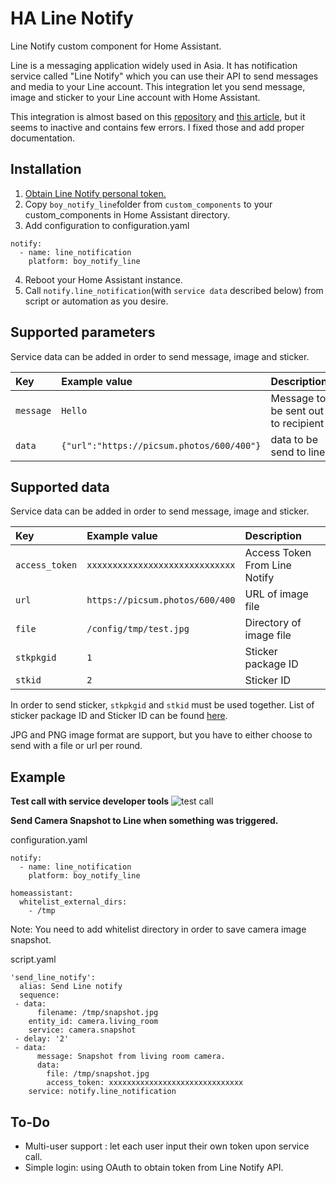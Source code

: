 # HA Line Notify
Line Notify custom component for Home Assistant.

Line is a messaging application widely used in Asia. It has notification service called "Line Notify" which you can use their API to send messages and media to your Line account. This integration let you send message, image and sticker to your Line account with Home Assistant.

This integration is almost based on this [repository](https://github.com/yun-s-oh/Homeassistant/tree/master/custom_components/notify_line) and [this article](https://community.home-assistant.io/t/line-notify-api-integration/56328), but it seems to inactive and contains few errors. I fixed those and add proper documentation.

## Installation
 1. [Obtain Line Notify personal token.](https://notify-bot.line.me/en/)
 2. Copy `boy_notify_line`folder from `custom_components` to your custom_components in Home Assistant directory.
 3.  Add configuration to configuration.yaml
```
notify:
  - name: line_notification
    platform: boy_notify_line
 ```
4. Reboot your Home Assistant instance.
5. Call `notify.line_notification`(with `service data` described below) from script or automation as you desire.

## Supported parameters
Service data can be added in order to send message, image and sticker.

| Key            | Example value                             | Description                        |
|:---------------|:------------------------------------------|:-----------------------------------|
| `message `     | `Hello`                                   | Message to be sent out to recipient|
| `data `        | `{"url":"https://picsum.photos/600/400"}` | data to be send to line            |

## Supported data
Service data can be added in order to send message, image and sticker.

| Key            | Example value                   | Description                   |
|:---------------|:--------------------------------|:------------------------------|
| `access_token` | `xxxxxxxxxxxxxxxxxxxxxxxxxxxxx` | Access Token From Line Notify |
| `url`          | `https://picsum.photos/600/400` | URL of image file             |
| `file`         | `/config/tmp/test.jpg`          | Directory of image file       |
| `stkpkgid`     | `1`                             | Sticker package ID            |
| `stkid`        | `2`                             | Sticker ID                    |

In order to send sticker, `stkpkgid` and `stkid` must be used together. List of sticker package ID and Sticker ID can be found [here](https://devdocs.line.me/files/sticker_list.pdf).

JPG and PNG image format are support, but you have to either choose to send with a file or url per round. 


## Example
**Test call with service developer tools**
![test call](https://raw.githubusercontent.com/maxmacstn/HA-Line-Notify/master/sample_show.png)


**Send Camera Snapshot to Line when something was triggered.**

configuration.yaml
```
notify:
  - name: line_notification
    platform: boy_notify_line
    
homeassistant:
  whitelist_external_dirs:
    - /tmp
 ```
Note: You need to add whitelist directory in order to save camera image snapshot.


script.yaml
```
'send_line_notify':
  alias: Send Line notify
  sequence:
 - data:
      filename: /tmp/snapshot.jpg
    entity_id: camera.living_room
    service: camera.snapshot
 - delay: '2'
 - data:
      message: Snapshot from living room camera.
      data:
        file: /tmp/snapshot.jpg
        access_token: xxxxxxxxxxxxxxxxxxxxxxxxxxxxxx
    service: notify.line_notification
```
## To-Do
 - Multi-user support : let each user input their own token upon service call.
 - Simple login: using OAuth to obtain token from Line Notify API.
